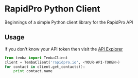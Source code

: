 RapidPro Python Client
======================

Beginnings of a simple Python client library for the RapidPro API

Usage
-----

If you don't know your API token then visit the [API Explorer](http://rapidpro.io/api/v1/explorer)

```python
from temba import TembaClient
client = TembaClient('rapidpro.io', <YOUR-API-TOKEN>)
for contact in client.get_contacts():
    print contact.name
```
